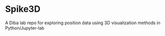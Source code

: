 # Spike3D
A Diba lab repo for exploring position data using 3D visualization methods in Python/Jupyter-lab


